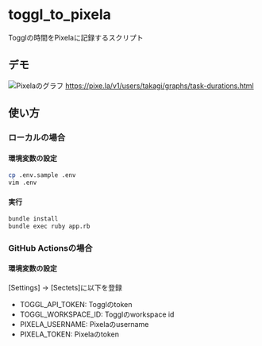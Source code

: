 # toggl_to_pixela
Togglの時間をPixelaに記録するスクリプト

## デモ
![Pixelaのグラフ](https://pixe.la/v1/users/takagi/graphs/task-durations)
https://pixe.la/v1/users/takagi/graphs/task-durations.html

## 使い方
### ローカルの場合
#### 環境変数の設定
```bash
cp .env.sample .env
vim .env
```

#### 実行
```bash
bundle install
bundle exec ruby app.rb
```
### GitHub Actionsの場合
#### 環境変数の設定
[Settings] -> [Sectets]に以下を登録
- TOGGL_API_TOKEN: Togglのtoken
- TOGGL_WORKSPACE_ID: Togglのworkspace id
- PIXELA_USERNAME: Pixelaのusername
- PIXELA_TOKEN: Pixelaのtoken

